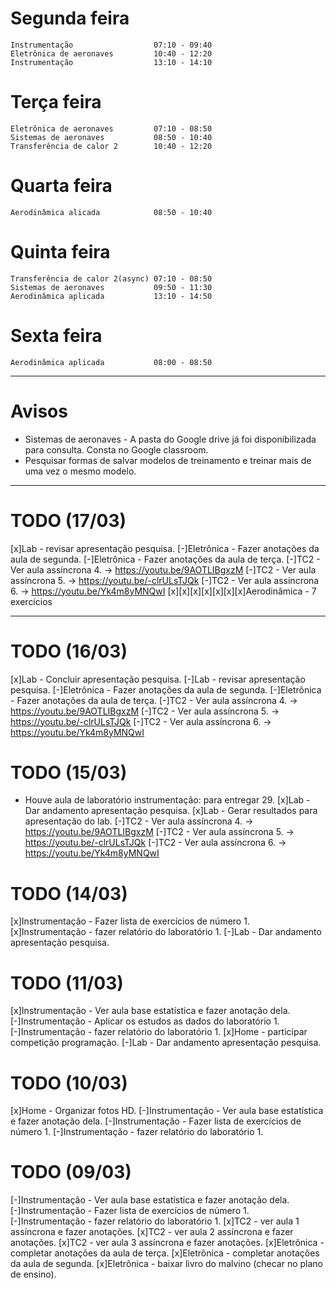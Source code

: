 # Segunda feira

    Instrumentação                  07:10 - 09:40
    Eletrônica de aeronaves         10:40 - 12:20
    Instrumentação                  13:10 - 14:10

# Terça feira
    
    Eletrônica de aeronaves         07:10 - 08:50
    Sistemas de aeronaves           08:50 - 10:40
    Transferência de calor 2        10:40 - 12:20

# Quarta feira
    
    Aerodinâmica alicada            08:50 - 10:40

# Quinta feira 
    
    Transferência de calor 2(async) 07:10 - 08:50
    Sistemas de aeronaves           09:50 - 11:30
    Aerodinâmica aplicada           13:10 - 14:50

# Sexta feira

    Aerodinâmica aplicada           08:00 - 08:50


-----------------------------------------------------

# Avisos

- Sistemas de aeronaves - A pasta do Google drive já foi disponibilizada para consulta. Consta no Google classroom.
- Pesquisar formas de salvar modelos de treinamento e treinar mais de uma vez o mesmo modelo.

-----------------------------------------------------
# TODO (17/03)
[x]Lab - revisar apresentação pesquisa.
[-]Eletrônica - Fazer anotações da aula de segunda.
[-]Eletrônica - Fazer anotações da aula de terça.
[-]TC2 - Ver aula assíncrona 4. -> https://youtu.be/9AOTLIBgxzM
[-]TC2 - Ver aula assíncrona 5. -> https://youtu.be/-clrULsTJQk
[-]TC2 - Ver aula assíncrona 6. -> https://youtu.be/Yk4m8yMNQwI
[x][x][x][x][x][x][x]Aerodinâmica - 7 exercícios

-----------------------------------------------------
# TODO (16/03)
[x]Lab - Concluir apresentação pesquisa.
[-]Lab - revisar apresentação pesquisa.
[-]Eletrônica - Fazer anotações da aula de segunda.
[-]Eletrônica - Fazer anotações da aula de terça.
[-]TC2 - Ver aula assíncrona 4. -> https://youtu.be/9AOTLIBgxzM
[-]TC2 - Ver aula assíncrona 5. -> https://youtu.be/-clrULsTJQk
[-]TC2 - Ver aula assíncrona 6. -> https://youtu.be/Yk4m8yMNQwI

# TODO (15/03)
- Houve aula de laboratório instrumentação: para entregar 29.
[x]Lab - Dar andamento apresentação pesquisa.
[x]Lab - Gerar resultados para apresentação do lab.
[-]TC2 - Ver aula assíncrona 4. -> https://youtu.be/9AOTLIBgxzM
[-]TC2 - Ver aula assíncrona 5. -> https://youtu.be/-clrULsTJQk
[-]TC2 - Ver aula assíncrona 6. -> https://youtu.be/Yk4m8yMNQwI

# TODO (14/03)

[x]Instrumentação - Fazer lista de exercícios de número 1.
[x]Instrumentação - fazer relatório do laboratório 1.
[-]Lab - Dar andamento apresentação pesquisa.

# TODO (11/03)

[x]Instrumentação - Ver aula base estatística e fazer anotação dela.
[-]Instrumentação - Aplicar os estudos as dados do laboratório 1.
[-]Instrumentação - fazer relatório do laboratório 1.
[x]Home - participar competição programação.
[-]Lab - Dar andamento apresentação pesquisa.

# TODO (10/03)

[x]Home - Organizar fotos HD.
[-]Instrumentação - Ver aula base estatística e fazer anotação dela.
[-]Instrumentação - Fazer lista de exercícios de número 1.
[-]Instrumentação - fazer relatório do laboratório 1.

# TODO (09/03)

[-]Instrumentação - Ver aula base estatística e fazer anotação dela.
[-]Instrumentação - Fazer lista de exercícios de número 1.
[-]Instrumentação - fazer relatório do laboratório 1.
[x]TC2 - ver aula 1 assíncrona e fazer anotações.
[x]TC2 - ver aula 2 assíncrona e fazer anotações.
[x]TC2 - ver aula 3 assíncrona e fazer anotações.
[x]Eletrônica - completar anotações da aula de terça.
[x]Eletrônica - completar anotações da aula de segunda.
[x]Eletrônica - baixar livro do malvino (checar no plano de ensino).
